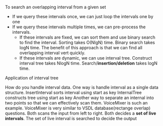 To search an overlapping interval from a given set

+ If we query these intervals once, we can just loop the intervals one by one
+ If we query these intervals multiple times, we can pre-process the intervals.
  + If these intervals are fixed, we can sort them and use binary search to find the interval.
	Sorting takes O(NlgN) time. Binary search takes logN time. 
	The benefit of this approach is that we can find all overlapping interval vert quickly.
  + If these intervals are dynamic, we can use interval tree. 
	Construct interval tree takes NlogN time.
	Search/**insertion/deletion** takes logN time.


Application of interval tree

How do you handle interval data.
	One way is handle interval as a single data structure. 
		InsertInterval sorts interval using start as key
		InternalTree constructs tree using start as key
	Another way to separate an internal into two points so that we can effectively scan them. 
		VoiceMixer is such an example. VoiceMixer is very similar to VSDL database(rectange overlap) questions.
		Both scans the input from left to right. Both decides a **set of live intervals**. The set of live interval is searched to decide the output
		